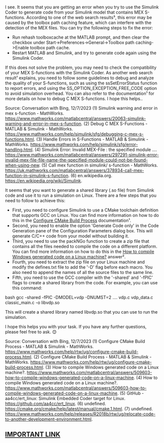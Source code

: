 I see. It seems that you are getting an error when you try to use the Simulink Coder to generate code from your Simulink model that contains MEX S-functions. According to one of the web search results³, this error may be caused by the toolbox path caching feature, which can interfere with the detection of the MEX files. You can try the following steps to fix the error:

- Run rehash toolboxcache at the MATLAB prompt, and then clear the checkbox under Start->Preferences->General->Toolbox path caching->Enable toolbox path cache.
- Restart MATLAB and Simulink, and try to generate code again using the Simulink Coder.

If this does not solve the problem, you may need to check the compatibility of your MEX S-functions with the Simulink Coder. As another web search result¹ explains, you need to follow some guidelines to debug and analyze the quality of your S-functions, such as using the ssSetErrorStatus function to report errors, and using the SS_OPTION_EXCEPTION_FREE_CODE option to avoid simulation overhead. You can also refer to the documentation¹ for more details on how to debug C MEX S-functions. I hope this helps..

Source: Conversation with Bing, 12/7/2023
(1) Simulink warning and error in mex s-function - MathWorks. https://www.mathworks.com/matlabcentral/answers/20063-simulink-warning-and-error-in-mex-s-function.
(2) Debug C MEX S-Functions - MATLAB & Simulink - MathWorks. https://www.mathworks.com/help/simulink/sfg/debugging-c-mex-s-functions.html.
(3) Handle Errors in S-Functions - MATLAB & Simulink - MathWorks. https://www.mathworks.com/help/simulink/sfg/error-handling.html.
(4) Simulink Error: Invalid MEX-File <File Name>: the specified module .... https://www.mathworks.com/matlabcentral/answers/297291-simulink-error-invalid-mex-file-file-name-the-specified-module-could-not-be-found-when-using-new.
(5) Call mex function in simulink/ s-function - MathWorks. https://uk.mathworks.com/matlabcentral/answers/378934-call-mex-function-in-simulink-s-function.
(6) en.wikipedia.org. https://en.wikipedia.org/wiki/Simulink.


It seems that you want to generate a shared library (.so file) from Simulink code and use it to run a simulation on Linux. There are a few steps that you need to follow to achieve this:

- First, you need to configure Simulink to use a CMake toolchain definition that supports GCC on Linux. You can find more information on how to do this in the [Configure CMake Build Process](^1^) documentation¹.
- Second, you need to enable the option 'Generate Code only' in the Code Generation pane of the Configuration Parameters dialog box. This will generate C/C++ code from your model without building it.
- Third, you need to use the packNGo function to create a zip file that contains all the files needed to compile the code on a different platform. You can find more information on how to do this in the [How to compile Windows generated code on a Linux machine?](^2^) answer².
- Fourth, you need to extract the zip file on your Linux machine and modify the defines.txt file to add the '-D' flag before each macro. You also need to append the names of all the source files to the same line.
- Fifth, you need to use the GCC compiler with the '-shared' and '-fPIC' flags to create a shared library from the code. For example, you can use this command:

bash
gcc -shared -fPIC -DMODEL=vdp -DNUMST=2 .... vdp.c vdp_data.c classic_main.c -o libvdp.so


This will create a shared library named libvdp.so that you can use to run the simulation.

I hope this helps you with your task. If you have any further questions, please feel free to ask. 😊

Source: Conversation with Bing, 12/7/2023
(1) Configure CMake Build Process - MATLAB & Simulink - MathWorks. https://www.mathworks.com/help/rtw/ug/configure-cmake-build-process.html.
(2) Configure CMake Build Process - MATLAB & Simulink - MathWorks. https://www.mathworks.com/help/rtw/ug/configure-cmake-build-process.html.
(3) How to compile Windows generated code on a Linux machine?. https://www.mathworks.com/matlabcentral/answers/509603-how-to-compile-windows-generated-code-on-a-linux-machine.
(4) How to compile Windows generated code on a Linux machine?. https://www.mathworks.com/matlabcentral/answers/509603-how-to-compile-windows-generated-code-on-a-linux-machine.
(5) GitHub - aa4cc/ert_linux: Simulink Embedded Coder target for Linux. https://github.com/aa4cc/ert_linux.
(6) undefined. https://cmake.org/cmake/help/latest/manual/cmake.1.html.
(7) undefined. https://www.mathworks.com/help/releases/R2018b/rtw/ug/relocate-code-to-another-development-environment.html.


## [IMPORTANT LINK](https://www.mathworks.com/matlabcentral/answers/509603-how-to-compile-windows-generated-code-on-a-linux-machine)
